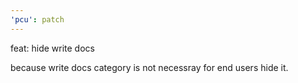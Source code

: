 ```yaml
---
'pcu': patch
---
```


feat: hide write docs

because write docs category is not necessray for end users hide it.
